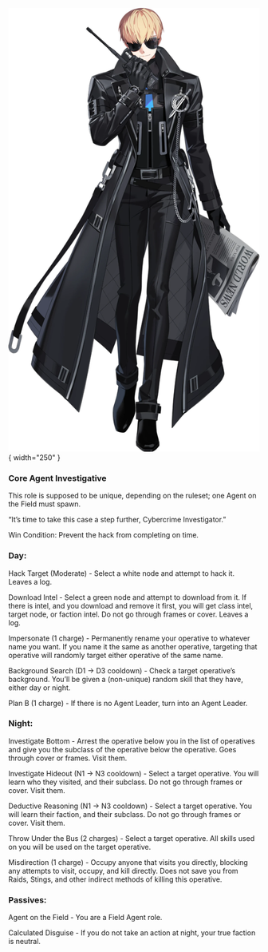 ![cybercrimeinvestigator.png](Images/cybercrimeinvestigator.png){ width="250" }

### **Core Agent Investigative**

This role is supposed to be unique, depending on the ruleset; one Agent on the Field must spawn.

“It’s time to take this case a step further, Cybercrime Investigator.”

Win Condition: Prevent the hack from completing on time.

### **Day:**

Hack Target (Moderate) - Select a white node and attempt to hack it. Leaves a log.

Download Intel - Select a green node and attempt to download from it. If there is intel, and you download and remove it first, you will get class intel, target node, or faction intel. Do not go through frames or cover. Leaves a log.

Impersonate (1 charge) - Permanently rename your operative to whatever name you want. If you name it the same as another operative, targeting that operative will randomly target either operative of the same name.

Background Search (D1 -> D3 cooldown) - Check a target operative’s background. You’ll be given a (non-unique) random skill that they have, either day or night.

Plan B (1 charge) - If there is no Agent Leader, turn into an Agent Leader.

### **Night:**

Investigate Bottom - Arrest the operative below you in the list of operatives and give you the subclass of the operative below the operative. Goes through cover or frames. Visit them.

Investigate Hideout (N1 -> N3 cooldown) - Select a target operative. You will learn who they visited, and their subclass. Do not go through frames or cover. Visit them.

Deductive Reasoning (N1 -> N3 cooldown) - Select a target operative. You will learn their faction, and their subclass. Do not go through frames or cover. Visit them.

Throw Under the Bus (2 charges) - Select a target operative. All skills used on you will be used on the target operative.

Misdirection (1 charge) - Occupy anyone that visits you directly, blocking any attempts to visit, occupy, and kill directly. Does not save you from Raids, Stings, and other indirect methods of killing this operative.

### **Passives:**

Agent on the Field - You are a Field Agent role.

Calculated Disguise - If you do not take an action at night, your true faction is neutral.